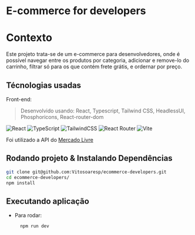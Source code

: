# E-commerce for developers

# Contexto
Este projeto trata-se de um e-commerce para desenvolvedores, onde é possível navegar entre os produtos por categoria, adicionar e remove-lo do carrinho, filtrar só para os que contém frete grátis, e ordernar por preço.

## Técnologias usadas

Front-end:
> Desenvolvido usando: React, Typescript, Tailwind CSS, HeadlessUI, Phosphoricons, React-router-dom

![React](https://img.shields.io/badge/react-%2320232a.svg?style=for-the-badge&logo=react&logoColor=%2361DAFB)
![TypeScript](https://img.shields.io/badge/typescript-%23007ACC.svg?style=for-the-badge&logo=typescript&logoColor=white)
![TailwindCSS](https://img.shields.io/badge/tailwindcss-%2338B2AC.svg?style=for-the-badge&logo=tailwind-css&logoColor=white)
![React Router](https://img.shields.io/badge/React_Router-CA4245?style=for-the-badge&logo=react-router&logoColor=white)
![Vite](https://img.shields.io/badge/vite-%23646CFF.svg?style=for-the-badge&logo=vite&logoColor=white)

Foi utilizado a API do [Mercado Livre](https://developers.mercadolivre.com.br/pt_br/api-docs-pt-br)

## Rodando projeto & Instalando Dependências

```bash
git clone git@github.com:Vitosoaresp/ecommerce-developers.git
cd ecommerce-developers/
npm install
``` 
## Executando aplicação

* Para rodar:

  ```
    npm run dev
  ```
